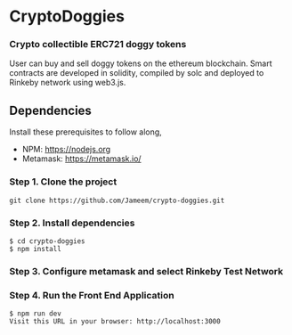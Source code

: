 # CryptoDoggies

### Crypto collectible ERC721 doggy tokens

User can buy and sell doggy tokens on the ethereum blockchain. Smart contracts are developed in solidity, compiled by solc and deployed to Rinkeby network using web3.js. 

## Dependencies

Install these prerequisites to follow along,

- NPM: https://nodejs.org
- Metamask: https://metamask.io/

### Step 1. Clone the project

```
git clone https://github.com/Jameem/crypto-doggies.git
```
### Step 2. Install dependencies

```
$ cd crypto-doggies
$ npm install
```
### Step 3. Configure metamask and select Rinkeby Test Network

### Step 4. Run the Front End Application

```
$ npm run dev
Visit this URL in your browser: http://localhost:3000
```



